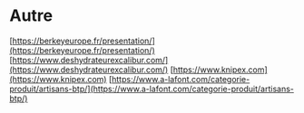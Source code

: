 # Autre

[https://berkeyeurope.fr/presentation/](https://berkeyeurope.fr/presentation/)
[https://www.deshydrateurexcalibur.com/](https://www.deshydrateurexcalibur.com/)
[https://www.knipex.com](https://www.knipex.com)
[https://www.a-lafont.com/categorie-produit/artisans-btp/](https://www.a-lafont.com/categorie-produit/artisans-btp/)
